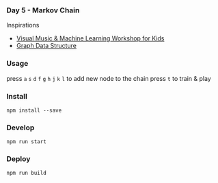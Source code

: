 ### Day 5 - Markov Chain

Inspirations
- [Visual Music & Machine Learning Workshop for Kids](https://becominghuman.ai/visual-music-machine-learning-workshop-for-kids-a90c957dab33)
- [Graph Data Structure](http://blog.benoitvallon.com/data-structures-in-javascript/the-graph-data-structure)

### Usage

press `a` `s` `d` `f` `g` `h` `j` `k` `l` to add new node to the chain
press `t` to train & play

### Install
`npm install --save`

### Develop
`npm run start`

### Deploy
`npm run build`
